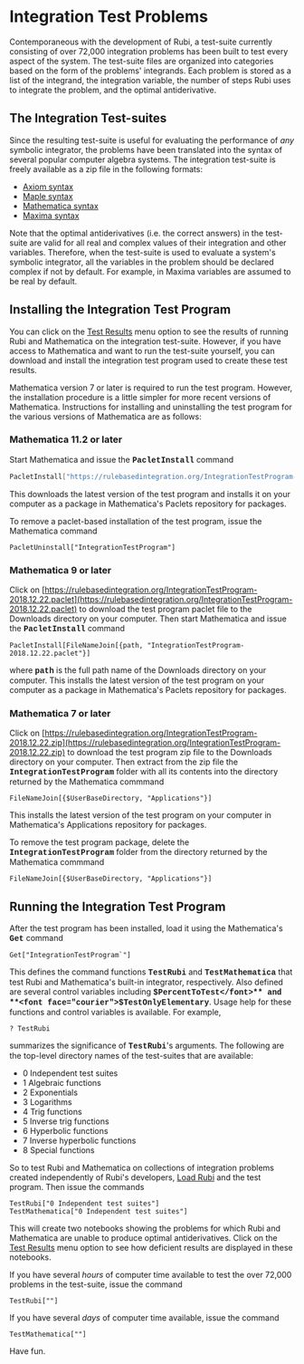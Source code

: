 # Integration Test Problems

Contemporaneous with the development of Rubi, a test-suite currently consisting of over 72,000 integration problems has been built to test every aspect of the system.  The test-suite files are organized into categories based on the form of the problems' integrands.  Each problem is stored as a list of the integrand, the integration variable, the number of steps Rubi uses to integrate the problem, and the optimal antiderivative. 

## The Integration Test-suites

Since the resulting test-suite is useful for evaluating the performance of *any* symbolic integrator, the problems have been translated into the syntax of several popular computer algebra systems.  The integration test-suite is freely available as a zip file in the following formats:

* [Axiom syntax](/TestFiles/AxiomSyntaxFiles/AxiomSyntaxTestFiles.zip)
* [Maple syntax](/TestFiles/MapleSyntaxFiles/MapleSyntaxTestFiles.zip)
* [Mathematica syntax](/TestFiles/MathematicaSyntaxFiles/MathematicaSyntaxTestFiles.zip)
* [Maxima syntax](/TestFiles/MaximaSyntaxFiles/MaximaSyntaxTestFiles.zip)

Note that the optimal antiderivatives (i.e. the correct answers) in the test-suite are valid for all real and complex values of their integration and other variables.  Therefore, when the test-suite is used to evaluate a system's symbolic integrator, all the variables in the problem should be declared complex if not by default.  For example, in Maxima variables are assumed to be real by default. 

## Installing the Integration Test Program

You can click on the [Test Results](/testResults.html) menu option to see the results of running Rubi and Mathematica on the integration test-suite.  However, if you have access to Mathematica and want to run the test-suite yourself, you can download and install the integration test program used to create these test results.

Mathematica version 7 or later is required to run the test program.  However, the installation procedure is a little simpler for more recent versions of Mathematica.  Instructions for installing and uninstalling the test program for the various versions of Mathematica are as follows:

### Mathematica 11.2 or later

Start Mathematica and issue the **<font face="courier">PacletInstall</font>** command

```mathematica
PacletInstall["https://rulebasedintegration.org/IntegrationTestProgram-2018.12.22.paclet"]
```
This downloads the latest version of the test program and installs it on your computer as a package in Mathematica's Paclets repository for packages.

To remove a paclet-based installation of the test program, issue the Mathematica command
```
PacletUninstall["IntegrationTestProgram"]
```

### Mathematica 9 or later 

Click on [https://rulebasedintegration.org/IntegrationTestProgram-2018.12.22.paclet](https://rulebasedintegration.org/IntegrationTestProgram-2018.12.22.paclet) to download the test program paclet file to the Downloads directory on your computer. Then start Mathematica and issue the **<font face="courier">PacletInstall</font>** command
```mma
PacletInstall[FileNameJoin[{path, "IntegrationTestProgram-2018.12.22.paclet"}]
```
where **<font face="courier">path</font>** is the full path name of the Downloads directory on your computer.  This installs the latest version of the test program on your computer as a package in Mathematica's Paclets repository for packages.

### Mathematica 7 or later

Click on [https://rulebasedintegration.org/IntegrationTestProgram-2018.12.22.zip](https://rulebasedintegration.org/IntegrationTestProgram-2018.12.22.zip) to download the test program zip file to the Downloads directory on your computer.  Then extract from the zip file the **<font face="courier">IntegrationTestProgram</font>** folder with all its contents into the directory returned by the Mathematica commmand
```mma
FileNameJoin[{$UserBaseDirectory, "Applications"}]
```
This installs the latest version of the test program on your computer in Mathematica's Applications repository for packages. 

To remove the test program package, delete the **<font face="courier">IntegrationTestProgram</font>** folder from the directory returned by the Mathematica commmand
```mma
FileNameJoin[{$UserBaseDirectory, "Applications"}]
```

## Running the Integration Test Program

After the test program has been installed, load it using the Mathematica's **<font face="courier">Get</font>** command
```mma
Get["IntegrationTestProgram`"]
```
This defines the command functions **<font face="courier">TestRubi</font>** and **<font face="courier">TestMathematica</font>** that test Rubi and Mathematica's built-in integrator, respectively.  Also defined are several control variables including **<font face="courier">$PercentToTest</font>** and **<font face="courier">$TestOnlyElementary</font>**.  Usage help for these functions and control variables is available.  For example,
```mma
? TestRubi
```
summarizes the significance of **<font face="courier">TestRubi</font>**'s arguments.  The following are the top-level directory names of the test-suites that are available:
* 0 Independent test suites
* 1 Algebraic functions
* 2 Exponentials
* 3 Logarithms
* 4 Trig functions
* 5 Inverse trig functions
* 6 Hyperbolic functions
* 7 Inverse hyperbolic functions
* 8 Special functions

So to test Rubi and Mathematica on collections of integration problems created independently of Rubi's developers, [Load Rubi](https://rulebasedintegration.org/usingRubi.html) and the test program.  Then issue the commands
```mma
TestRubi["0 Independent test suites"]
TestMathematica["0 Independent test suites"]
```
This will create two notebooks showing the problems for which Rubi and Mathematica are unable to produce optimal antiderivatives.  Click on the [Test Results](/testResults.html) menu option to see how deficient results are displayed in these notebooks.

If you have several *hours* of computer time available to test the over 72,000 problems in the test-suite, issue the command 
```mma
TestRubi[""]
```
If you have several *days* of computer time available, issue the command
```mma
TestMathematica[""]
```
Have fun.

